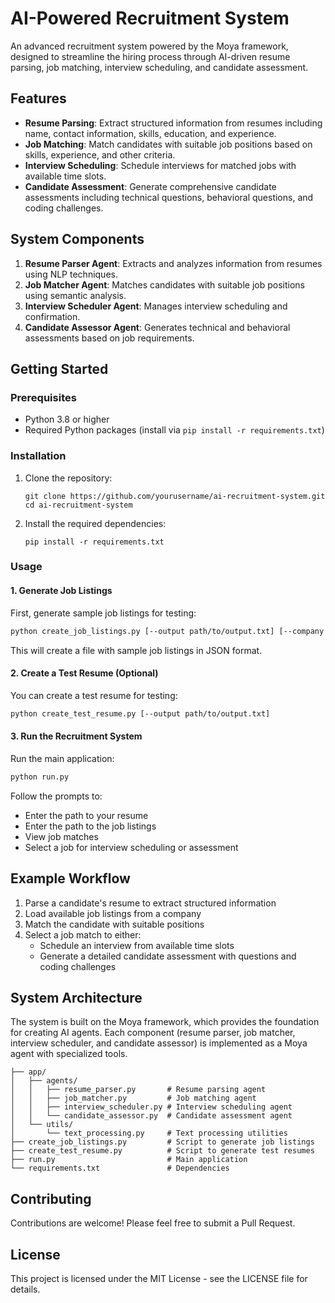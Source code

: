 # AI-Powered Recruitment System

An advanced recruitment system powered by the Moya framework, designed to streamline the hiring process through AI-driven resume parsing, job matching, interview scheduling, and candidate assessment.

## Features

- **Resume Parsing**: Extract structured information from resumes including name, contact information, skills, education, and experience.
- **Job Matching**: Match candidates with suitable job positions based on skills, experience, and other criteria.
- **Interview Scheduling**: Schedule interviews for matched jobs with available time slots.
- **Candidate Assessment**: Generate comprehensive candidate assessments including technical questions, behavioral questions, and coding challenges.

## System Components

1. **Resume Parser Agent**: Extracts and analyzes information from resumes using NLP techniques.
2. **Job Matcher Agent**: Matches candidates with suitable job positions using semantic analysis.
3. **Interview Scheduler Agent**: Manages interview scheduling and confirmation.
4. **Candidate Assessor Agent**: Generates technical and behavioral assessments based on job requirements.

## Getting Started

### Prerequisites

- Python 3.8 or higher
- Required Python packages (install via `pip install -r requirements.txt`)

### Installation

1. Clone the repository:
   ```
   git clone https://github.com/yourusername/ai-recruitment-system.git
   cd ai-recruitment-system
   ```

2. Install the required dependencies:
   ```
   pip install -r requirements.txt
   ```

### Usage

#### 1. Generate Job Listings

First, generate sample job listings for testing:

```bash
python create_job_listings.py [--output path/to/output.txt] [--company "Company Name"]
```

This will create a file with sample job listings in JSON format.

#### 2. Create a Test Resume (Optional)

You can create a test resume for testing:

```bash
python create_test_resume.py [--output path/to/output.txt]
```

#### 3. Run the Recruitment System

Run the main application:

```bash
python run.py
```

Follow the prompts to:
- Enter the path to your resume
- Enter the path to the job listings
- View job matches
- Select a job for interview scheduling or assessment

## Example Workflow

1. Parse a candidate's resume to extract structured information
2. Load available job listings from a company
3. Match the candidate with suitable positions
4. Select a job match to either:
   - Schedule an interview from available time slots
   - Generate a detailed candidate assessment with questions and coding challenges

## System Architecture

The system is built on the Moya framework, which provides the foundation for creating AI agents. Each component (resume parser, job matcher, interview scheduler, and candidate assessor) is implemented as a Moya agent with specialized tools.

```
├── app/
│   ├── agents/
│   │   ├── resume_parser.py       # Resume parsing agent
│   │   ├── job_matcher.py         # Job matching agent
│   │   ├── interview_scheduler.py # Interview scheduling agent
│   │   └── candidate_assessor.py  # Candidate assessment agent
│   └── utils/
│       └── text_processing.py     # Text processing utilities
├── create_job_listings.py         # Script to generate job listings
├── create_test_resume.py          # Script to generate test resumes
├── run.py                         # Main application
└── requirements.txt               # Dependencies
```

## Contributing

Contributions are welcome! Please feel free to submit a Pull Request.

## License

This project is licensed under the MIT License - see the LICENSE file for details. 